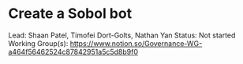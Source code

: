 # Create a Sobol bot

Lead: Shaan Patel, Timofei Dort-Golts, Nathan Yan
Status: Not started
Working Group(s): https://www.notion.so/Governance-WG-a464f56462524c87842951a5c5d8b9f0
